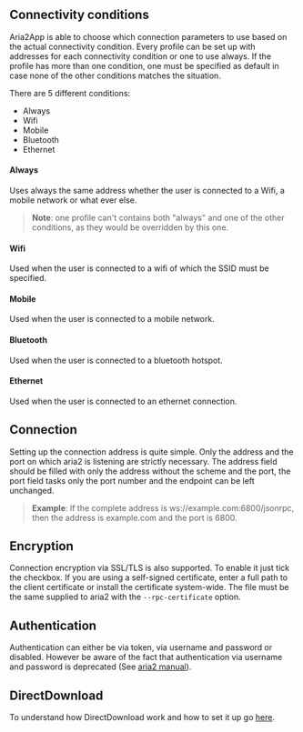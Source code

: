 ## Connectivity conditions
Aria2App is able to choose which connection parameters to use based on the actual connectivity condition. Every profile can be set up with addresses for each connectivity condition or one to use always. If the profile has more than one condition, one must be specified as default in case none of the other conditions matches the situation. 

There are 5 different conditions:
- Always
- Wifi
- Mobile
- Bluetooth
- Ethernet

#### Always
Uses always the same address whether the user is connected to a Wifi, a mobile network or what ever else.
>**Note**: one profile can't contains both "always" and one of the other conditions, as they would be overridden by this one.

#### Wifi
Used when the user is connected to a wifi of which the SSID must be specified. 

#### Mobile
Used when the user is connected to a mobile network. 

#### Bluetooth
Used when the user is connected to a bluetooth hotspot. 

#### Ethernet
Used when the user is connected to an ethernet connection.

## Connection
Setting up the connection address is quite simple. Only the address and the port on which aria2 is listening are strictly necessary. The address field should be filled with only the address without the scheme and the port, the port field tasks only the port number and the endpoint can be left unchanged.
>**Example**: If the complete address is ws://example.com:6800/jsonrpc, then the address is example.com and the port is 6800.

## Encryption
Connection encryption via SSL/TLS is also supported. To enable it just tick the checkbox. If you are using a self-signed certificate, enter a full path to the client certificate or install the certificate system-wide. The file must be the same supplied to aria2 with the `--rpc-certificate` option.

## Authentication
Authentication can either be via token, via username and password or disabled. However be aware of the fact that authentication via username and password is deprecated (See [aria2 manual](https://aria2.github.io/manual/en/html/aria2c.html#cmdoption-rpc-passwd)).

## DirectDownload
To understand how DirectDownload work and how to set it up go [here](/docs/Aria2App/setup-directdownload/).
